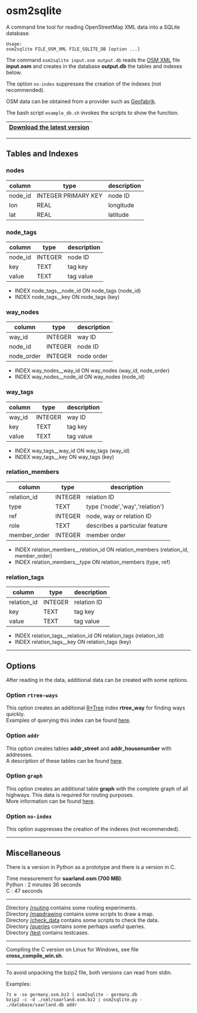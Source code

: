 # osm2sqlite

A command line tool for reading OpenStreetMap XML data into a SQLite database.

```
Usage:
osm2sqlite FILE_OSM_XML FILE_SQLITE_DB [option ...]
```

The command `osm2sqlite input.osm output.db` reads the
[OSM XML](https://wiki.openstreetmap.org/wiki/OSM_XML) file **input.osm** and
creates in the database **output.db** the tables and indexes below.

The option `no-index` suppresses the creation of the indexes (not recommended).

OSM data can be obtained from a provider such as [Geofabrik](https://download.geofabrik.de).

The bash script `example_db.sh` invokes the scripts to show the function.

|[**Download the latest version**](https://github.com/osmzoso/osm2sqlite/releases/latest)|
|----------------------------------------------------------------------------------------|

---

## Tables and Indexes

### nodes

column       | type                | description
-------------|---------------------|-------------------------------------
node_id      | INTEGER PRIMARY KEY | node ID
lon          | REAL                | longitude
lat          | REAL                | latitude


### node_tags

column       | type                | description
-------------|---------------------|-------------------------------------
node_id      | INTEGER             | node ID
key          | TEXT                | tag key
value        | TEXT                | tag value

- INDEX node_tags__node_id ON node_tags (node_id)
- INDEX node_tags__key     ON node_tags (key)


### way_nodes

column       | type                | description
-------------|---------------------|-------------------------------------
way_id       | INTEGER             | way ID
node_id      | INTEGER             | node ID
node_order   | INTEGER             | node order

- INDEX way_nodes__way_id  ON way_nodes (way_id, node_order)
- INDEX way_nodes__node_id ON way_nodes (node_id)


### way_tags

column       | type                | description
-------------|---------------------|-------------------------------------
way_id       | INTEGER             | way ID
key          | TEXT                | tag key
value        | TEXT                | tag value

- INDEX way_tags__way_id   ON way_tags (way_id)
- INDEX way_tags__key      ON way_tags (key)


### relation_members

column       | type                | description
-------------|---------------------|-------------------------------------
relation_id  | INTEGER             | relation ID
type         | TEXT                | type ('node','way','relation')
ref          | INTEGER             | node, way or relation ID
role         | TEXT                | describes a particular feature
member_order | INTEGER             | member order

- INDEX relation_members__relation_id ON relation_members (relation_id, member_order)
- INDEX relation_members__type        ON relation_members (type, ref)


### relation_tags

column       | type                | description
-------------|---------------------|-------------------------------------
relation_id  | INTEGER             | relation ID
key          | TEXT                | tag key
value        | TEXT                | tag value

- INDEX relation_tags__relation_id    ON relation_tags (relation_id)
- INDEX relation_tags__key            ON relation_tags (key)


---

## Options

After reading in the data, additional data can be created with some options.

### Option `rtree-ways`

This option creates an additional [R*Tree](https://www.sqlite.org/rtree.html)
index **rtree_way** for finding ways quickly.  
Examples of querying this index can be found [here](queries/README.md).

### Option `addr`

This option creates tables **addr_street** and **addr_housenumber** with addresses.  
A description of these tables can be found [here](queries/README.md).  

### Option `graph`

This option creates an additional table **graph** with the complete graph
of all highways. This data is required for routing purposes.  
More information can be found [here](routing/README.md).

### Option `no-index`

This option suppresses the creation of the indexes (not recommended).


---

## Miscellaneous

There is a version in Python as a prototype and there is a version in C.

Time measurement for **saarland.osm (700 MB)**:  
Python : 2 minutes 36 seconds  
C      : 47 seconds  

---

Directory [/routing](routing/README.md) contains some routing experiments.  
Directory [/mapdrawing](mapdrawing/README.md) contains some scripts to draw a map.  
Directory [/check_data](check_data/README.md) contains some scripts to check the data.  
Directory [/queries](queries/README.md) contains some perhaps useful queries.  
Directory [/test](test/README.md) contains testcases.  

---

Compiling the C version on Linux for Windows, see file **cross_compile_win.sh**.

---

To avoid unpacking the bzip2 file, both versions can read from stdin.

Examples:
```
7z e -so germany.osm.bz2 | osm2sqlite - germany.db
bzip2 -c -d ./xml/saarland.osm.bz2 | osm2sqlite.py - ./database/saarland.db addr
```

